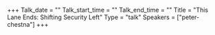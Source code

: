 +++
Talk_date = ""
Talk_start_time = ""
Talk_end_time = ""
Title = "This Lane Ends: Shifting Security Left"
Type = "talk"
Speakers = ["peter-chestna"]
+++


